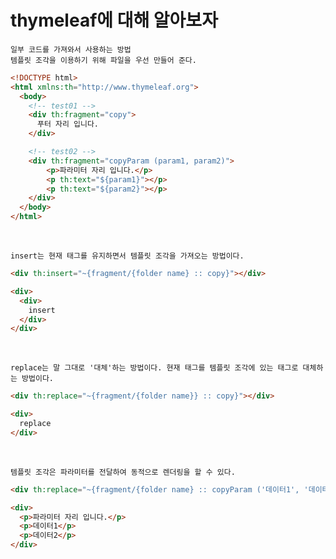 # thymeleaf에 대해 알아보자

```
일부 코드를 가져와서 사용하는 방법
템플릿 조각을 이용하기 위해 파일을 우선 만들어 준다.
```

```html
<!DOCTYPE html>
<html xmlns:th="http://www.thymeleaf.org">
  <body>
    <!-- test01 -->
    <div th:fragment="copy">
      푸터 자리 입니다.
    </div>

    <!-- test02 -->
    <div th:fragment="copyParam (param1, param2)">
        <p>파라미터 자리 입니다.</p>
        <p th:text="${param1}"></p>
        <p th:text="${param2}"></p>
    </div>
  </body>
</html>
```

<br/>

```
insert는 현재 태그를 유지하면서 템플릿 조각을 가져오는 방법이다.
```

```html
<div th:insert="~{fragment/{folder name} :: copy}"></div>
```

```html
<div>
  <div>
    insert
  </div>
</div>
```

<br/>

```
replace는 말 그대로 '대체'하는 방법이다. 현재 태그를 템플릿 조각에 있는 태그로 대체하는 방법이다.
```

```html
<div th:replace="~{fragment/{folder name}} :: copy}"></div>
```

```html
<div>
  replace
</div>
```

<br/>

```
템플릿 조각은 파라미터를 전달하여 동적으로 렌더링을 할 수 있다.
```

```html
<div th:replace="~{fragment/{folder name} :: copyParam ('데이터1', '데이터2')}"></div>
```

```html
<div>
  <p>파라미터 자리 입니다.</p>
  <p>데이터1</p>
  <p>데이터2</p>
</div>
```